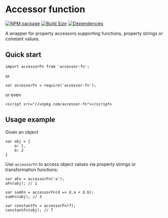 Accessor function
==============

[![NPM package][npm-img]][npm-url]
[![Build Size][build-size-img]][build-size-url]
[![Dependencies][dependencies-img]][dependencies-url]

A wrapper for property accessors supporting functions, property strings or constant values.

## Quick start

```
import accessorFn from 'accessor-fn';
```
or
```
var accessorFn = require('accessor-fn');
```
or even
```
<script src="//unpkg.com/accessor-fn"></script>
```

## Usage example

Given an object
```
var obj = {
    a: 1,
    b: 2
}
```

Use `accessorFn` to access object values via property strings or transformation functions:
```
var aFn = accessorFn('a');
aFn(obj); // 1

var sumFn = accessorFn(d => d.a + d.b);
sumFn(obj); // 3

var constantFn = accessorFn(7);
constantFn(obj); // 7
```


[npm-img]: https://img.shields.io/npm/v/accessor-fn.svg
[npm-url]: https://npmjs.org/package/accessor-fn
[build-size-img]: https://img.shields.io/bundlephobia/minzip/accessor-fn.svg
[build-size-url]: https://bundlephobia.com/result?p=accessor-fn
[dependencies-img]: https://img.shields.io/david/vasturiano/accessor-fn.svg
[dependencies-url]: https://david-dm.org/vasturiano/accessor-fn
